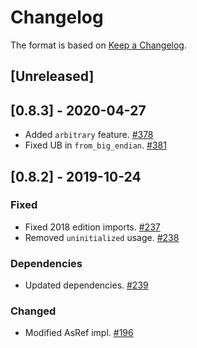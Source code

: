 # Changelog

The format is based on [Keep a Changelog].

[Keep a Changelog]: http://keepachangelog.com/en/1.0.0/

## [Unreleased]

## [0.8.3] - 2020-04-27
- Added `arbitrary` feature. [#378](https://github.com/paritytech/parity-common/pull/378)
- Fixed UB in `from_big_endian`. [#381](https://github.com/paritytech/parity-common/pull/381)

## [0.8.2] - 2019-10-24
### Fixed
- Fixed 2018 edition imports. [#237](https://github.com/paritytech/parity-common/pull/237)
- Removed `uninitialized` usage. [#238](https://github.com/paritytech/parity-common/pull/238)
### Dependencies
- Updated dependencies. [#239](https://github.com/paritytech/parity-common/pull/239)
### Changed
- Modified AsRef impl. [#196](https://github.com/paritytech/parity-common/pull/196)
